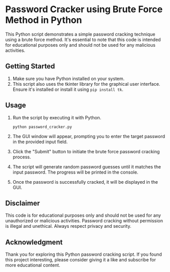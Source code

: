 # Password Cracker using Brute Force Method in Python

This Python script demonstrates a simple password cracking technique using a brute force method. It's essential to note that this code is intended for educational purposes only and should not be used for any malicious activities.

## Getting Started
1. Make sure you have Python installed on your system.
2. This script also uses the tkinter library for the graphical user interface. Ensure it's installed or install it using `pip install tk`.

## Usage
1. Run the script by executing it with Python.
   ```
   python password_cracker.py
   ```

2. The GUI window will appear, prompting you to enter the target password in the provided input field.

3. Click the "Submit" button to initiate the brute force password cracking process.

4. The script will generate random password guesses until it matches the input password. The progress will be printed in the console.

5. Once the password is successfully cracked, it will be displayed in the GUI.

## Disclaimer
This code is for educational purposes only and should not be used for any unauthorized or malicious activities. Password cracking without permission is illegal and unethical. Always respect privacy and security.

## Acknowledgment
Thank you for exploring this Python password cracking script. If you found this project interesting, please consider giving it a like and subscribe for more educational content.
